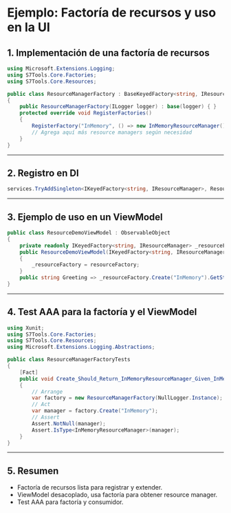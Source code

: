 # Ejemplo: Factoría de recursos y uso en la UI

## 1. Implementación de una factoría de recursos

```csharp
using Microsoft.Extensions.Logging;
using S7Tools.Core.Factories;
using S7Tools.Core.Resources;

public class ResourceManagerFactory : BaseKeyedFactory<string, IResourceManager>
{
    public ResourceManagerFactory(ILogger logger) : base(logger) { }
    protected override void RegisterFactories()
    {
        RegisterFactory("InMemory", () => new InMemoryResourceManager());
        // Agrega aquí más resource managers según necesidad
    }
}
```

---

## 2. Registro en DI

```csharp
services.TryAddSingleton<IKeyedFactory<string, IResourceManager>, ResourceManagerFactory>();
```

---

## 3. Ejemplo de uso en un ViewModel

```csharp
public class ResourceDemoViewModel : ObservableObject
{
    private readonly IKeyedFactory<string, IResourceManager> _resourceFactory;
    public ResourceDemoViewModel(IKeyedFactory<string, IResourceManager> resourceFactory)
    {
        _resourceFactory = resourceFactory;
    }
    public string Greeting => _resourceFactory.Create("InMemory").GetString("Hello");
}
```

---

## 4. Test AAA para la factoría y el ViewModel

```csharp
using Xunit;
using S7Tools.Core.Factories;
using S7Tools.Core.Resources;
using Microsoft.Extensions.Logging.Abstractions;

public class ResourceManagerFactoryTests
{
    [Fact]
    public void Create_Should_Return_InMemoryResourceManager_Given_InMemory_Key()
    {
        // Arrange
        var factory = new ResourceManagerFactory(NullLogger.Instance);
        // Act
        var manager = factory.Create("InMemory");
        // Assert
        Assert.NotNull(manager);
        Assert.IsType<InMemoryResourceManager>(manager);
    }
}
```

---

## 5. Resumen
- Factoría de recursos lista para registrar y extender.
- ViewModel desacoplado, usa factoría para obtener resource manager.
- Test AAA para factoría y consumidor.
